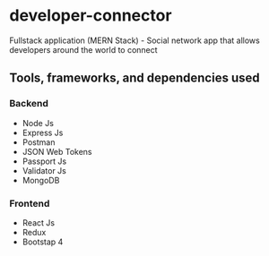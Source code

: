 # developer-connector
Fullstack application (MERN Stack) - Social network app that allows developers around the world to connect

## Tools, frameworks, and dependencies used

### Backend
- Node Js 
- Express Js
- Postman 
- JSON Web Tokens
- Passport Js
- Validator Js
- MongoDB

### Frontend
- React Js
- Redux
- Bootstap 4
